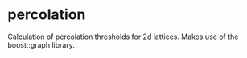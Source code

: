percolation
===========

Calculation of percolation thresholds for 2d lattices. Makes use of the boost::graph library.
